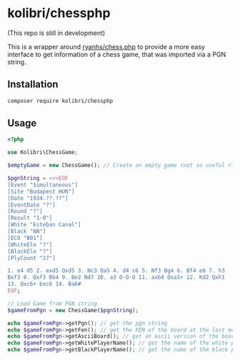 # kolibri/chessphp

(This repo is still in development)

This is a wrapper around [ryanhs/chess.php](https://github.com/ryanhs/chess.php) to provide a more easy interface to 
get information of a chess game, that was imported via a PGN string.

## Installation

```bash
composer require kolibri/chessphp
```

## Usage

```php
<?php

use Kolibri\ChessGame;

$emptyGame = new ChessGame(); // Create an empty game (not so useful right now)

$pgnString = <<<EOF
[Event "Simultaneous"]
[Site "Budapest HUN"]
[Date "1934.??.??"]
[EventDate "?"]
[Round "?"]
[Result "1-0"]
[White "Esteban Canal"]
[Black "NN"]
[ECO "B01"]
[WhiteElo "?"]
[BlackElo "?"]
[PlyCount "27"]

1. e4 d5 2. exd5 Qxd5 3. Nc3 Qa5 4. d4 c6 5. Nf3 Bg4 6. Bf4 e6 7. h3 
Bxf3 8. Qxf3 Bb4 9. Be2 Nd7 10. a3 O-O-O 11. axb4 Qxa1+ 12. Kd2 Qxh1 
13. Qxc6+ bxc6 14. Ba6#
EOF;

// Load Game from PGN string
$gameFromPgn = new ChessGame($pgnString); 

echo $gameFromPgn->getPgn(); // get the pgn string
echo $gameFromPgn->getFen(); // get the FEN of the board at the last move
echo $gameFromPgn->getAsciiBoard(); // get an ascii version of the board
echo $gameFromPgn->getWhitePlayerName(); // get the name of the white player
echo $gameFromPgn->getBlackPlayerName(); // get the name of the black player

```
